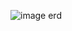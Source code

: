 ![image](https://github.com/hatacon97/shoproject/assets/112372296/e757f841-a41d-4c88-a52e-d014003c65c3)
erd
